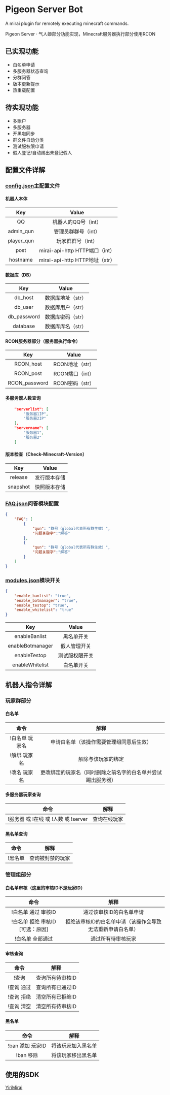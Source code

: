 # Pigeon Server Bot
A mirai plugin for remotely executing minecraft commands.

Pigeon Server · 气人姬部分功能实现，Minecraft服务器执行部分使用RCON


## 已实现功能
- 白名单申请
- 多服务器状态查询
- 分群问答
- 版本更新提示
- 热重载配置
## 待实现功能
- 多账户
- 多服务器
- 开黑啦同步
- 群文件自动分类
- 测试服权限申请
- 假人登记/自动踢出未登记假人

## 配置文件详解

### [config.json](config/config.json)主配置文件

#### 机器人本体
|  Key   | Value  |
|  :----:  | :----:  |
| QQ  | 机器人的QQ号（int） |
| admin_qun  | 管理员群群号（int） |
| player_qun  | 玩家群群号（int） |
| post  | mirai-api-http HTTP端口（int） |
| hostname  | mirai-api-http HTTP地址（str） |

#### 数据库（DB）
|  Key   | Value  |
|  :----:  | :----:  |
| db_host  | 数据库地址（str） |
| db_user  | 数据库用户（str） |
| db_password  | 数据库密码（str） |
| database  | 数据库库名（str） |

#### RCON服务器部分（服务器执行命令）
|  Key   | Value  |
|  :----:  | :----:  |
| RCON_host  | RCON地址（str） |
| RCON_post  | RCON端口（int） |
| RCON_password  | RCON密码（str） |

#### 多服务器人数查询
```json
    "serverlist": [
		"服务器1IP",
		"服务器2IP"
	],
	"servername": [
		"服务器1",
		"服务器2"
	]
```

#### 版本检查（Check-Minecraft-Version）
|  Key   | Value  |
|  :----:  | :----:  |
| release  | 发行版本存储 |
| snapshot  | 快照版本存储 |

### [FAQ.json](config/FAQ.json)问答模块配置

```json
{
	"FAQ": [
		{
			"qun": "群号（global代表所有群生效）",
			"问题关键字":"解答"
		},
        {
			"qun": "群号（global代表所有群生效）",
			"问题关键字":"解答"
		}
    ]
}    
```

### [modules.json](config/modules.json)模块开关

```json
{
	"enable_banlist": "true",
	"enable_botmanager": "true",
	"enable_testop": "true",
	"enable_whitelist": "true"
}
```

|  Key   | Value  |
|  :----:  | :----:  |
| enableBanlist | 黑名单开关 |
| enableBotmanager | 假人管理开关 |
| enableTestop | 测试服权限开关 |
| enableWhitelist | 白名单开关 |

## 机器人指令详解

### 玩家群部分


#### 白名单

|  命令   | 解释  |
|  :----:  | :----:  |
| !白名单 玩家名 | 申请白名单（该操作需要管理组同意后生效） |
| !解绑 玩家名 | 解除与该玩家的绑定 |
| !改名 玩家名 | 更改绑定的玩家名（同时删除之前名字的白名单并尝试踢出服务器） |

#### 多服务器玩家查询

|  命令   | 解释  |
|  :----:  | :----:  |
| !服务器 或 !在线 或 !人数 或 !server | 查询在线玩家 |

#### 黑名单查询

|  命令   | 解释  |
|  :----:  | :----:  |
| !黑名单 | 查询被封禁的玩家 |

### 管理组部分


#### 白名单审核（这里的审核ID不是玩家ID）

|  命令   | 解释  |
|  :----:  | :----:  |
| !白名单 通过 审核ID | 通过该审核ID的白名单申请 |
| !白名单 拒绝 审核ID [可选：原因] | 拒绝该审核ID的白名单申请（该操作会导致无法重新申请白名单） |
| !白名单 全部通过 | 通过所有待审核玩家 |

#### 审核查询

|  命令   | 解释  |
|  :----:  | :----:  |
| !查询 | 查询所有待审核ID |
| !查询 通过 | 查询所有已通过ID |
| !查询 拒绝 | 清空所有已拒绝ID |
| !查询 清空 | 清空所有待审核ID |

#### 黑名单

|  命令   | 解释  |
|  :----:  | :----:  |
| !ban 添加 玩家ID | 将该玩家加入黑名单 |
| !ban 移除 | 将该玩家移出黑名单 |

## 使用的SDK
[YiriMirai](https://github.com/YiriMiraiProject/YiriMirai)
